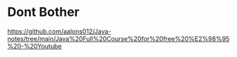 # Dont Bother

https://github.com/aalons012/Java-notes/tree/main/Java%20Full%20Course%20for%20free%20%E2%98%95%20-%20Youtube
